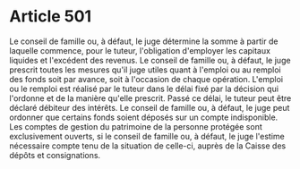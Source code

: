 # Article 501

Le conseil de famille ou, à défaut, le juge détermine la somme à partir de laquelle commence, pour le tuteur, l'obligation d'employer les capitaux liquides et l'excédent des revenus.   Le conseil de famille ou, à défaut, le juge prescrit toutes les mesures qu'il juge utiles quant à l'emploi ou au remploi des fonds soit par avance, soit à l'occasion de chaque opération. L'emploi ou le remploi est réalisé par le tuteur dans le délai fixé par la décision qui l'ordonne et de la manière qu'elle prescrit. Passé ce délai, le tuteur peut être déclaré débiteur des intérêts.   Le conseil de famille ou, à défaut, le juge peut ordonner que certains fonds soient déposés sur un compte indisponible.   Les comptes de gestion du patrimoine de la personne protégée sont exclusivement ouverts, si le conseil de famille ou, à défaut, le juge l'estime nécessaire compte tenu de la situation de celle-ci, auprès de la Caisse des dépôts et consignations.
